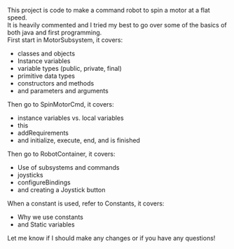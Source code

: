 This project is code to make a command robot to spin a motor at a flat speed.\
It is heavily commented and I tried my best to go over some of the basics of both java and first programming.\
First start in MotorSubsystem, it covers:
- classes and objects  
- Instance variables  
- variable types  (public, private, final)
- primitive data types
- constructors and methods  
- and parameters and arguments

Then go to SpinMotorCmd, it covers:
- instance variables vs. local variables
- this
- addRequirements
- and initialize, execute, end, and is finished

Then go to RobotContainer, it covers:
- Use of subsystems and commands
- joysticks
- configureBindings
- and creating a Joystick button

When a constant is used, refer to Constants, it covers:
- Why we use constants
- and Static variables

Let me know if I should make any changes or if you have any questions!
